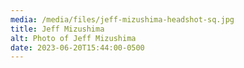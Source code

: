 ```yaml
---
media: /media/files/jeff-mizushima-headshot-sq.jpg
title: Jeff Mizushima
alt: Photo of Jeff Mizushima
date: 2023-06-20T15:44:00-0500
---
```

